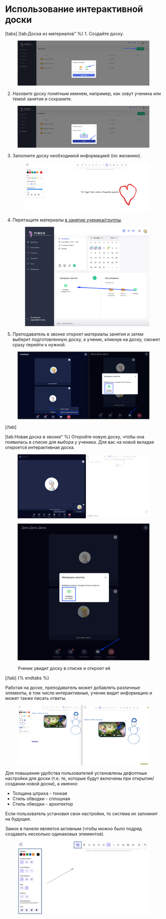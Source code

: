 # Использование интерактивной доски

[tabs]
[tab:Доска из материалов" %}
&#x20;1\. Создайте доску.

<figure><img src="../../.gitbook/assets/image (26).png" alt=""><figcaption></figcaption></figure>

2. Назовите доску понятным именем, например, как зовут ученика или темой занятия и сохраните.

<figure><img src="../../.gitbook/assets/image (27).png" alt=""><figcaption></figcaption></figure>

3.  Заполните доску необходимой информацией  (по желанию).

    <figure><img src="../../.gitbook/assets/image (28).png" alt=""><figcaption></figcaption></figure>


4.  Перетащите материалы [в занятие ученика/группы](broken-reference).

    <figure><img src="../../.gitbook/assets/image (29).png" alt=""><figcaption></figcaption></figure>
5. Преподаватель в звонке откроет материалы занятия и затем выберет подготовленную доску, а ученик, кликнув на доску, сможет сразу перейти к нужной.

<figure><img src="../../.gitbook/assets/image (30).png" alt=""><figcaption></figcaption></figure>
[/tab]

[tab:Новая доска в звонке" %}
Откройте новую доску, чтобы она появилась в списке для выбора у ученика. Для вас на новой вкладке откроется интерактивная доска.

<figure><img src="../../.gitbook/assets/image (104).png" alt=""><figcaption></figcaption></figure>

<figure><img src="../../.gitbook/assets/image (105).png" alt=""><figcaption><p>Ученик увидит доску в списке и откроет её </p></figcaption></figure>
[/tab]
{% endtabs %}



Работая на доске, преподаватель может добавлять различные элементы, в том числе интерактивные, ученик видит информацию и может также писать ответы.

<figure><img src="../../.gitbook/assets/image (106).png" alt=""><figcaption></figcaption></figure>

Для повышения удобства пользователей установлены дефолтные настройки для доски (т.е. те, которые будут включены при открытии/создании новой доски), а именно:

* Толщина штриха - тонкая
* Стиль обводки - сплошная
* Стиль обводки - архитектор

Если пользователь установил свои настройки, то система их запомнит на будущее.&#x20;

Замок в панели является активным (чтобы можно было подряд создавать несколько одинаковых элементов).

<figure><img src="../../.gitbook/assets/image (119).png" alt=""><figcaption></figcaption></figure>
